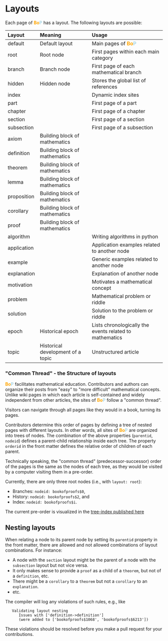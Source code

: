 # Layouts

Each page of <strong><span style='color:orange'>Bo</span><span style='color:lightblue'>P</span></strong> has a layout. 
The following layouts are possible: 

Layout | Meaning | Usage  
:----  | :----  | :----   
default|Default layout|Main pages of  <strong><span style='color:orange'>Bo</span><span style='color:lightblue'>P</span></strong>
root|Root node|First pages within each main category
branch|Branch node|First page of each mathematical branch
hidden|Hidden node|Stores the global list of references
index| |Dynamic index sites
part| |First page of a part
chapter| |First page of a chapter
section| |First page of a section
subsection| |First page of a subsection
axiom|Building block of mathematics|
definition|Building block of mathematics|
theorem|Building block of mathematics|
lemma|Building block of mathematics|
proposition|Building block of mathematics|
corollary|Building block of mathematics|
proof|Building block of mathematics|
algorithm| |Writing algorithms in python
application| |Application examples related to another node 
example| |Generic examples related to another node
explanation| |Explanation of another node
motivation| |Motivates a mathematical concept
problem| |Mathematical problem or riddle
solution| |Solution to the problem or riddle
epoch|Historical epoch|Lists chronologically the events related to mathematics
topic|Historical development of a topic|Unstructured article  

### "Common Thread" - the Structure of layouts 

<strong><span style='color:orange'>Bo</span><span style='color:lightblue'>P</span></strong> facilitates mathematical education. Contributors and authors can organize their posts from "easy" to "more difficult" mathematical concepts.
Unlike wiki pages in which each article is self-contained and widely independent from other articles,
the sites of <strong><span style='color:orange'>Bo</span><span style='color:lightblue'>P</span></strong> follow a "common thread". 


Visitors can navigate through all pages like they would in a book, turning its pages. 

Contributors determine this order of pages by defining a tree of nested pages with different layouts. In other words, 
all sites of <strong><span style='color:orange'>Bo</span><span style='color:lightblue'>P</span></strong> are organized into trees of nodes.
The combination of the above properties (`parentid`, `nodeid`) defines a parent-child relationship inside each tree.
The property `orderid` in the front matter defines the relative order of children of each parent.  

Technically speaking, the "common thread" (predecessor-successor) order of the pages is the same as the nodes of each tree, as they would be visited by a computer visiting them in a pre-order.

Currently, there are only three root nodes (i.e., with `layout: root`): 
* Branches: `nodeid: bookofproofs$0`, 
* History: `nodeid: bookofproofs$2`, and
* Index: `nodeid: bookofproofs$i`.

The current pre-order is visualized in the [tree-index published here][ti] 

[ti]:https://bookofproofs.github.io/index/tree-index.html

## Nesting layouts

When relating a node to its parent node by setting its `parentid` property in the front matter, there are allowed and not allowed combinations of layout combinations.
For instance:
* A node with the `section` layout might be the parent of a node with the `subsection` layout but not vice versa. 
* It only makes sense to provide a `proof` as a child of a `theorem`, but not of a `definition`, etc. 
* There might be a `corollary` to a `theorem` but not a `corollary` to an `explanation`.  
* etc.

The compiler will log any violations of such rules, e.g., like 
```
   Validating layout nesting
      Issues with ['definition->definition']
      (were added to ['bookofproofs$1068', 'bookofproofs$6213'])
```
These violations should be resolved before you make a pull request for your contributions.
